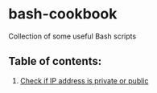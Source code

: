 # bash-cookbook
Collection of some useful Bash scripts

## Table of contents:
1. [Check if IP address is private or public](../../tree/check-ip-type)
